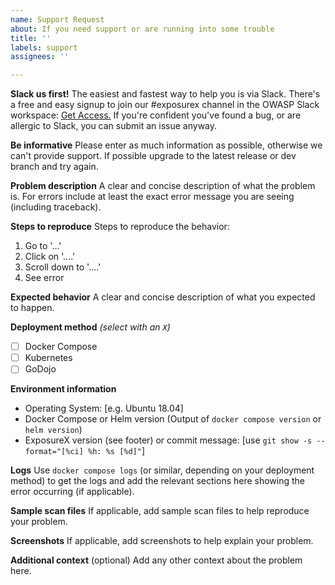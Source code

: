 ```yaml
---
name: Support Request
about: If you need support or are running into some trouble
title: ''
labels: support
assignees: ''

---
```

**Slack us first!**
The easiest and fastest way to help you is via Slack. There's a free and easy signup to join our #exposurex channel in the OWASP Slack workspace: [Get Access.](https://owasp.org/slack/invite)
If you're confident you've found a bug, or are allergic to Slack, you can submit an issue anyway.

**Be informative**
Please enter as much information as possible, otherwise we can't provide support. If possible upgrade to the latest release or dev branch and try again.

**Problem description**
A clear and concise description of what the problem is. For errors include at least the exact error message you are seeing (including traceback).

**Steps to reproduce**
Steps to reproduce the behavior:
1. Go to '...'
2. Click on '....'
3. Scroll down to '....'
4. See error

**Expected behavior**
A clear and concise description of what you expected to happen.

**Deployment method** *(select with an `X`)*
- [ ] Docker Compose
- [ ] Kubernetes
- [ ] GoDojo

**Environment information**
 - Operating System: [e.g. Ubuntu 18.04]
 - Docker Compose or Helm version (Output of `docker compose version` or `helm version`)
 - ExposureX version (see footer) or commit message: [use `git show -s --format="[%ci] %h: %s [%d]"`]

**Logs** 
Use `docker compose logs` (or similar, depending on your deployment method) to get the logs and add the relevant sections here showing the error occurring (if applicable).

**Sample scan files**
If applicable, add sample scan files to help reproduce your problem.

**Screenshots**
If applicable, add screenshots to help explain your problem.

**Additional context** (optional)
Add any other context about the problem here.
